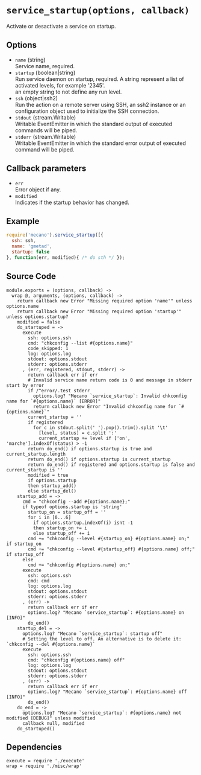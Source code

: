 
# `service_startup(options, callback)` 

Activate or desactivate a service on startup.

## Options

*   `name` (string)   
    Service name, required.   
*   `startup` (boolean|string)   
    Run service daemon on startup, required. A string represent a list of activated
    levels, for example '2345'.   
    an empty string to not define any run level.   
*   `ssh` (object|ssh2)   
    Run the action on a remote server using SSH, an ssh2 instance or an
    configuration object used to initialize the SSH connection.   
*   `stdout` (stream.Writable)   
    Writable EventEmitter in which the standard output of executed commands will
    be piped.   
*   `stderr` (stream.Writable)   
    Writable EventEmitter in which the standard error output of executed command
    will be piped.   

## Callback parameters

*   `err`   
    Error object if any.   
*   `modified`   
    Indicates if the startup behavior has changed.   

## Example

```js
require('mecano').service_startup([{
  ssh: ssh,
  name: 'gmetad',
  startup: false
}, function(err, modified){ /* do sth */ });
```

## Source Code

    module.exports = (options, callback) ->
      wrap @, arguments, (options, callback) ->
        return callback new Error "Missing required option 'name'" unless options.name
        return callback new Error "Missing required option 'startup'" unless options.startup?
        modified = false
        do_startuped = ->
          execute
            ssh: options.ssh
            cmd: "chkconfig --list #{options.name}"
            code_skipped: 1
            log: options.log
            stdout: options.stdout
            stderr: options.stderr
          , (err, registered, stdout, stderr) ->
            return callback err if err
            # Invalid service name return code is 0 and message in stderr start by error
            if /^error/.test stderr
              options.log? "Mecano `service_startup`: Invalid chkconfig name for `#{options.name}` [ERROR]"
              return callback new Error "Invalid chkconfig name for `#{options.name}`"
            current_startup = ''
            if registered
              for c in stdout.split(' ').pop().trim().split '\t'
                [level, status] = c.split ':'
                current_startup += level if ['on', 'marche'].indexOf(status) > -1
            return do_end() if options.startup is true and current_startup.length
            return do_end() if options.startup is current_startup
            return do_end() if registered and options.startup is false and current_startup is ''
            modified = true
            if options.startup
            then startup_add()
            else startup_del()
        startup_add = ->
          cmd = "chkconfig --add #{options.name};"
          if typeof options.startup is 'string'
            startup_on = startup_off = ''
            for i in [0...6]
              if options.startup.indexOf(i) isnt -1
              then startup_on += i
              else startup_off += i
            cmd += "chkconfig --level #{startup_on} #{options.name} on;" if startup_on
            cmd += "chkconfig --level #{startup_off} #{options.name} off;" if startup_off
          else
            cmd += "chkconfig #{options.name} on;"
          execute
            ssh: options.ssh
            cmd: cmd
            log: options.log
            stdout: options.stdout
            stderr: options.stderr
          , (err) ->
            return callback err if err
            options.log? "Mecano `service_startup`: #{options.name} on [INFO]"
            do_end()
        startup_del = ->
          options.log? "Mecano `service_startup`: startup off"
          # Setting the level to off. An alternative is to delete it: `chkconfig --del #{options.name}`
          execute
            ssh: options.ssh
            cmd: "chkconfig #{options.name} off"
            log: options.log
            stdout: options.stdout
            stderr: options.stderr
          , (err) ->
            return callback err if err
            options.log? "Mecano `service_startup`: #{options.name} off [INFO]"
            do_end()
        do_end = ->
          options.log? "Mecano `service_startup`: #{options.name} not modified [DEBUG]" unless modified
          callback null, modified
        do_startuped()

## Dependencies

    execute = require './execute'
    wrap = require './misc/wrap'



